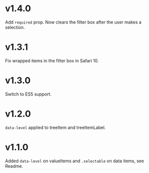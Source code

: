 # v1.4.0

Add `required` prop.
Now clears the filter box after the user makes a selection.

# v1.3.1

Fix wrapped items in the filter box in Safari 10.

# v1.3.0

Switch to ES5 support.

# v1.2.0

`data-level` applied to treeItem and treeItemLabel.

# v1.1.0

Added `data-level` on valueItems and `.selectable` on data items, see Readme.
